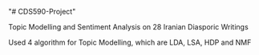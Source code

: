 "# CDS590-Project" 

Topic Modelling and Sentiment Analysis on 28 Iranian Diasporic Writings

Used 4 algorithm for Topic Modelling, which are LDA, LSA, HDP and NMF
